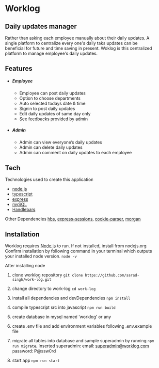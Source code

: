 # Worklog
## Daily updates manager

Rather than asking each employee manually about their daily updates. A single platform 
to centralize every one's daliy taks updates can be beneficial for future and time saving in present. Woklog is this centralized platform to manage employee's daily updates.

## Features
-   ##### Employee
    - Employee can post daily updates
    - Option to choose departments
    - Auto selected todays date & time
    - Signin to post daily updates
    - Edit daily updates of same day only
    - See feedbacks provided by admin
    
- ##### Admin
    - Admin can view everyone’s daily updates
    - Admin can delete daily updates
    - Admin can comment on daily updates to each employee

## Tech

Technologies used to create this application

- [node.js] 
- [typescript]
- [express]
- [mySQL]
- [Handlebars]

Other Dependencies
[hbs], [express-sessions], [cookie-parser], [morgan]

## Installation

Worklog requires [Node.js](https://nodejs.org/) to run. If not installed, install from nodejs.org
Confirm installation by following command in your terminal which outputs your installed node version.
```node -v```

After installing node
1. clone worklog repository
    ``` git clone https://github.com/sarad-singh/work-log.git ```
2. change directory to work-log
    ```cd work-log```
3. install all dependencies and devDependencies
    ```npm install```
4. compile typescript src into javascript
    ```npm run build ```
5. create database in mysql named 'worklog' or any
6. create .env file and add environment variables following .env.example file
7. migrate all tables into database and sample superadmin by running 
    ```npm run migrate```.
    Inserted superadmin: 
    email: superadmin@worklog.com
    password: P@ssw0rd
8. start app 
    ``` npm run start  ```

   [node.js]: <http://nodejs.org>
   [express]: <http://expressjs.com>
   [typescript]: <https://www.typescriptlang.org/>
   [mySql]: https://www.mysql.com/
   [hbs]: https://www.npmjs.com/package/hbs
   [mysql2]: https://www.npmjs.com/package/mysql2
   [express-sessions]: https://www.npmjs.com/package/expresssessions
   [cookie-parser]: https://www.npmjs.com/package/cookieparser
   [morgan]: https://www.npmjs.com/package/morgan
   [handlebars]: https://handlebarsjs.com/
